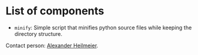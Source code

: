 # List of components
* `minify`: Simple script that minifies python source files while keeping the directory structure.

Contact person: [Alexander Heilmeier](mailto:alexander.heilmeier@tum.de).
